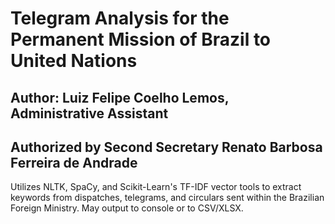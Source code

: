# Telegram Analysis for the Permanent Mission of Brazil to United Nations
## Author: Luiz Felipe Coelho Lemos, Administrative Assistant
## Authorized by Second Secretary Renato Barbosa Ferreira de Andrade

Utilizes NLTK, SpaCy, and Scikit-Learn's TF-IDF vector tools to extract keywords from dispatches, telegrams, and circulars sent within the Brazilian Foreign Ministry.
May output to console or to CSV/XLSX.
